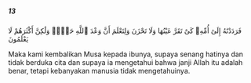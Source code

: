##### 13

<span class="ayah">فَرَدَدْنَٰهُ إِلَىٰٓ أُمِّهِۦ كَىْ تَقَرَّ عَيْنُهَا وَلَا تَحْزَنَ وَلِتَعْلَمَ أَنَّ وَعْدَ ٱللَّهِ حَقٌّۭ وَلَٰكِنَّ أَكْثَرَهُمْ لَا يَعْلَمُونَ</span>

<span class="ayah_translation">Maka kami kembalikan Musa kepada ibunya, supaya senang hatinya dan tidak berduka cita dan supaya ia mengetahui bahwa janji Allah itu adalah benar, tetapi kebanyakan manusia tidak mengetahuinya.</span>
